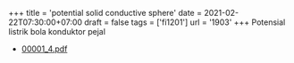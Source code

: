 +++
title = 'potential solid conductive sphere'
date = 2021-02-22T07:30:00+07:00
draft = false
tags = ['fi1201']
url = '1903'
+++
Potensial listrik bola konduktor pejal
<!--more-->

+ [00001_4.pdf](https://zenodo.org/doi/10.5281/zenodo.4555523)
